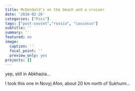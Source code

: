 ```yaml
---
title: McDondald’s on the beach and a cruiser
date: '2010-02-26'
categories: ["Pics"]
tags: ["post-soviet","russia", "caucasus"]
subtitle: ''
summary: ''
featured: no
image:
  caption: ''
  focal_point: ''
  preview_only: yes
projects: []
---
```


yep, still in Abkhazia…

I took this one in Novyj Afon, about 20 km north of Sukhumi…